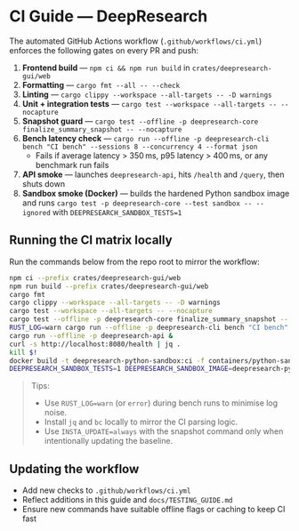 # CI Guide — DeepResearch

The automated GitHub Actions workflow (`.github/workflows/ci.yml`) enforces the following gates on every PR and push:

1. **Frontend build** — `npm ci && npm run build` in `crates/deepresearch-gui/web`
2. **Formatting** — `cargo fmt --all -- --check`
3. **Linting** — `cargo clippy --workspace --all-targets -- -D warnings`
4. **Unit + integration tests** — `cargo test --workspace --all-targets -- --nocapture`
5. **Snapshot guard** — `cargo test --offline -p deepresearch-core finalize_summary_snapshot -- --nocapture`
6. **Bench latency check** — `cargo run --offline -p deepresearch-cli bench "CI bench" --sessions 8 --concurrency 4 --format json`
   - Fails if average latency > 350 ms, p95 latency > 400 ms, or any benchmark run fails
7. **API smoke** — launches `deepresearch-api`, hits `/health` and `/query`, then shuts down
8. **Sandbox smoke (Docker)** — builds the hardened Python sandbox image and runs `cargo test -p deepresearch-core --test sandbox -- --ignored` with `DEEPRESEARCH_SANDBOX_TESTS=1`

## Running the CI matrix locally

Run the commands below from the repo root to mirror the workflow:

```bash
npm ci --prefix crates/deepresearch-gui/web
npm run build --prefix crates/deepresearch-gui/web
cargo fmt
cargo clippy --workspace --all-targets -- -D warnings
cargo test --workspace --all-targets -- --nocapture
cargo test --offline -p deepresearch-core finalize_summary_snapshot -- --nocapture
RUST_LOG=warn cargo run --offline -p deepresearch-cli bench "CI bench" --sessions 8 --concurrency 4 --format json
cargo run --offline -p deepresearch-api &
curl -s http://localhost:8080/health | jq .
kill $!
docker build -t deepresearch-python-sandbox:ci -f containers/python-sandbox/Dockerfile .
DEEPRESEARCH_SANDBOX_TESTS=1 DEEPRESEARCH_SANDBOX_IMAGE=deepresearch-python-sandbox:ci cargo test -p deepresearch-core --test sandbox -- --ignored --nocapture
```

> Tips:
> - Use `RUST_LOG=warn` (or `error`) during bench runs to minimise log noise.
> - Install `jq` and `bc` locally to mirror the CI parsing logic.
> - Use `INSTA_UPDATE=always` with the snapshot command only when intentionally updating the baseline.

## Updating the workflow

- Add new checks to `.github/workflows/ci.yml`
- Reflect additions in this guide and `docs/TESTING_GUIDE.md`
- Ensure new commands have suitable offline flags or caching to keep CI fast
